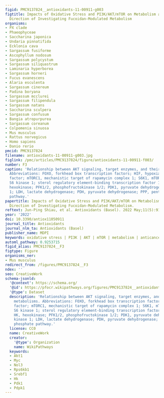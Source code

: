 ```yaml
---
figid: PMC9137824__antioxidants-11-00911-g003
figtitle: Impacts of Oxidative Stress and PI3K/AKT/mTOR on Metabolism and the Future
  Direction of Investigating Fucoidan-Modulated Metabolism
organisms:
- PX clade
- Phaeophyceae
- Saccharina japonica
- Undaria pinnatifida
- Ecklonia cava
- Sargassum fusiforme
- Ascophyllum nodosum
- Sargassum polycystum
- Sargassum siliquastrum
- Laminaria hyperborea
- Sargassum horneri
- Fucus evanescens
- Alaria esculenta
- Sargassum cinereum
- Padina boryana
- Sargassum mcclurei
- Sargassum filipendula
- Sargassum natans
- Saccharina sculpera
- Sargassum confusum
- Bangia atropurpurea
- Sargassum coreanum
- Colpomenia sinuosa
- Mus musculus
- Rattus norvegicus
- Homo sapiens
- Danio rerio
pmcid: PMC9137824
filename: antioxidants-11-00911-g003.jpg
figlink: /pmc/articles/PMC9137824/figure/antioxidants-11-00911-f003/
number: F3
caption: 'Relationship between AKT signaling, target enzymes, and their affected metabolisms.
  Abbreviations: FOXO, forkhead box transcription factors; HIF, hypoxia-inducible
  factor; mTORC1, mechanistic target of rapamycin complex 1; S6K1, mTOR substrate
  S6 kinase 1; sterol regulatory element-binding transcription factor 1; SREBP1; HK,
  hexokinase; PFK1/2, phosphofructokinase 1/2; PDK1, pyruvate dehydrogenase kinase
  1; LDH, lactate dehydrogenase; PDH, pyruvate dehydrogenase; PPP, pentose phosphate
  pathway.'
papertitle: Impacts of Oxidative Stress and PI3K/AKT/mTOR on Metabolism and the Future
  Direction of Investigating Fucoidan-Modulated Metabolism.
reftext: Jun-Ping Shiau, et al. Antioxidants (Basel). 2022 May;11(5):911.
year: '2022'
doi: 10.3390/antiox11050911
journal_title: Antioxidants
journal_nlm_ta: Antioxidants (Basel)
publisher_name: MDPI
keywords: oxidative stress | PI3K | AKT | mTOR | metabolism | anticancer | fucoidan
automl_pathway: 0.9253715
figid_alias: PMC9137824__F3
figtype: Figure
organisms_ner:
- Mus musculus
redirect_from: /figures/PMC9137824__F3
ndex: ''
seo: CreativeWork
schema-jsonld:
  '@context': https://schema.org/
  '@id': https://pfocr.wikipathways.org/figures/PMC9137824__antioxidants-11-00911-g003.html
  '@type': Dataset
  description: 'Relationship between AKT signaling, target enzymes, and their affected
    metabolisms. Abbreviations: FOXO, forkhead box transcription factors; HIF, hypoxia-inducible
    factor; mTORC1, mechanistic target of rapamycin complex 1; S6K1, mTOR substrate
    S6 kinase 1; sterol regulatory element-binding transcription factor 1; SREBP1;
    HK, hexokinase; PFK1/2, phosphofructokinase 1/2; PDK1, pyruvate dehydrogenase
    kinase 1; LDH, lactate dehydrogenase; PDH, pyruvate dehydrogenase; PPP, pentose
    phosphate pathway.'
  license: CC0
  name: CreativeWork
  creator:
    '@type': Organization
    name: WikiPathways
  keywords:
  - Akt1
  - Myc
  - Nol3
  - Rps6kb1
  - Srebf1
  - Hk
  - Pdk1
  - Pdpk1
---
```

